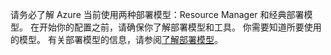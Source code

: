 请务必了解 Azure 当前使用两种部署模型：Resource Manager 和经典部署模型。 在开始你的配置之前，请确保你了解部署模型和工具。 你需要知道所要使用的模型。 有关部署模型的信息，请参阅[了解部署模型](../articles/resource-manager-deployment-model.md)。
